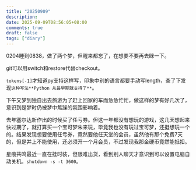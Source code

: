 ```yaml
---
title: "20250909"
description: 
date: 2025-09-09T08:56:05+08:00
comments: true
draft: false
tags: ["diary"]
---
```

0204睡到0838，做了两个梦，但醒来都忘了，在想要不要再去眯一下。

git可以用switch和restore代替checkout。

`tokens[-1]`才知道py支持这样写，印象中别的语言都要手动写length，查了下发现`这种写法**Python 从最早期就支持了**`。

下午又梦到独自出去旅游为了赶上回家的车而急急忙忙，做这样的梦有好几次了，意识到是梦时仍被梦中焦躁的氛围影响着。

去年塞尔达新作出的时候买了任亏券。但这一年都没有想玩的游戏，这几天想起来快过期了，就打算买一个宝可梦朱来玩，毕竟我也没有玩过宝可梦，还挺想玩一个的。结果发现想要使用任亏券，竟然要他任天堂的会员，虽然他有那个免费7天的，但是并上不能使用，还必须开一个月会员，不过发现我那金硬币竟然能抵扣。

星痕共鸣最近一直在挂时装，但很难出货，看到别人聊天才意识到可以设置电脑自动关机。`shutdown -s -t 3600`。

